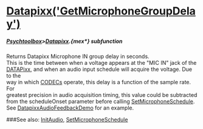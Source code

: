 # [Datapixx('GetMicrophoneGroupDelay')](Datapixx-GetMicrophoneGroupDelay) 
##### [Psychtoolbox](Psychtoolbox)>[Datapixx](Datapixx).{mex*} subfunction


Returns Datapixx Microphone IN group delay in seconds.  
This is the time between when a voltage appears at the "MIC IN" jack of the  
[DATAPixx](DATAPixx), and when an audio input schedule will acquire the voltage. Due to the  
way in which [CODECs](CODECs) operate, this delay is a function of the sample rate. For  
greatest precision in audio acquisition timing, this value could be subtracted  
from the scheduleOnset parameter before calling [SetMicrophoneSchedule](SetMicrophoneSchedule).  
See [DatapixxAudioFeedbackDemo](DatapixxAudioFeedbackDemo) for an example.  
  


###See also:
[InitAudio](Datapixx-InitAudio), [SetMicrophoneSchedule](Datapixx-SetMicrophoneSchedule)
